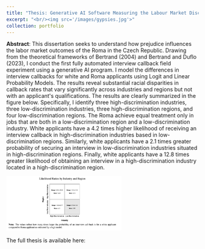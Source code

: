 ```yaml
---
title: "Thesis: Generative AI Software Measuring the Labour Market Discrimination of the Roma (Top Mark in Recent History, Merchant Prize)"
excerpt: "<br/><img src='/images/gypsies.jpg'>"
collection: portfolio
---
```


**Abstract**:
This dissertation seeks to understand how prejudice influences the labor market outcomes of the Roma in the Czech Republic. Drawing from the theoretical frameworks of Bertrand (2004) and Bertrand and Duflo (2023), I conduct the first fully automated interview callback field experiment using a generative AI program. I model the differences in interview callbacks for white and Roma applicants using Logit and Linear Probability Models. The results reveal substantial racial disparities in callback rates that vary significantly across industries and regions but not with an applicant's qualifications. The results are clearly summarized in the figure below. Specifically, I identify three high-discrimination industries, three low-discrimination industries, three high-discrimination regions, and four low-discrimination regions. The Roma achieve equal treatment only in jobs that are both in a low-discrimination region and a low-discrimination industry. White applicants have a 4.2 times higher likelihood of receiving an interview callback in high-discrimination industries based in low-discrimination regions. Similarly, white applicants have a 2.1 times greater probability of securing an interview in low-discrimination industries situated in high-discrimination regions. Finally, white applicants have a 12.8 times greater likelihood of obtaining an interview in a high-discrimination industry located in a high-discrimination region. 

<img src="/images/thesis1.png" alt="Thesis1" style="width:60%;"/>


The full thesis is available here: 

